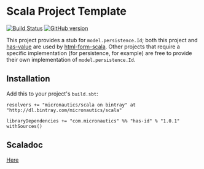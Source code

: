 # Scala Project Template

[![Build Status](https://travis-ci.org/mslinn/has-id.svg?branch=master)](https://travis-ci.org/mslinn/has-id)
[![GitHub version](https://badge.fury.io/gh/mslinn%2Fshas-id.svg)](https://badge.fury.io/gh/mslinn%2Fhas-id)

This project provides a stub for `model.persistence.Id`; 
both this project and [has-value](https://github.com/mslinn/has-value) are used by 
[html-form-scala](https://github.com/mslinn/html-form-scala).
Other projects that require a specific implementation (for persistence, for example) 
are free to provide their own implementation of `model.persistence.Id`.

## Installation
Add this to your project's `build.sbt`:

    resolvers += "micronautics/scala on bintray" at "http://dl.bintray.com/micronautics/scala"

    libraryDependencies += "com.micronautics" %% "has-id" % "1.0.1" withSources()

## Scaladoc
[Here](http://mslinn.github.io/has-id/latest/api/)
